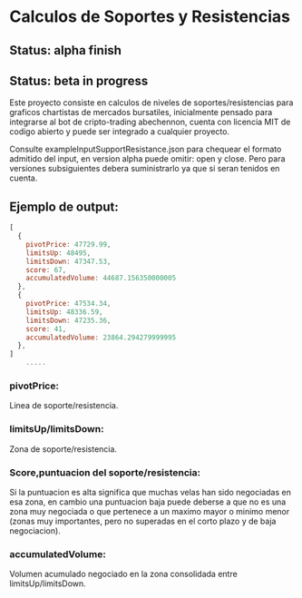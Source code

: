 # Calculos de Soportes y Resistencias

## Status: alpha finish
## Status: beta in progress


Este proyecto consiste en calculos de niveles de soportes/resistencias para graficos chartistas de mercados bursatiles, inicialmente pensado para integrarse al bot de cripto-trading abechennon, cuenta con licencia MIT de codigo abierto y puede ser integrado a cualquier proyecto.

Consulte exampleInputSupportResistance.json para chequear el formato admitido del input, en version alpha puede omitir: open y close.
Pero para versiones subsiguientes debera suministrarlo ya que si seran tenidos en cuenta.


## Ejemplo de output:
```javascript
[
  {
    pivotPrice: 47729.99,
    limitsUp: 48495,
    limitsDown: 47347.53,
    score: 67,
    accumulatedVolume: 44687.156350000005
  },
  {
    pivotPrice: 47534.34,
    limitsUp: 48336.59,
    limitsDown: 47235.36,
    score: 41,
    accumulatedVolume: 23864.294279999995
  },
]
    .....
```  

### pivotPrice:
Linea de soporte/resistencia.

### limitsUp/limitsDown:
Zona de soporte/resistencia.

### Score,puntuacion del soporte/resistencia: 
Si la puntuacion es alta significa que muchas velas han sido negociadas en esa zona, en cambio una puntuacion baja puede deberse a que no es una zona muy negociada o que pertenece a un maximo mayor o minimo menor (zonas muy importantes, pero no superadas en el corto plazo y de baja negociacion).

### accumulatedVolume:
Volumen acumulado negociado en la zona consolidada entre limitsUp/limitsDown.

